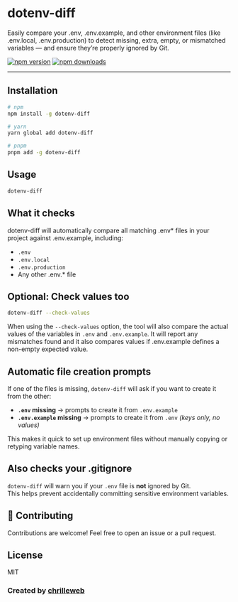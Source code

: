 # dotenv-diff

Easily compare your .env, .env.example, and other environment files (like .env.local, .env.production) to detect missing, extra, empty, or mismatched variables — and ensure they’re properly ignored by Git.

[![npm version](https://img.shields.io/npm/v/dotenv-diff.svg)](https://www.npmjs.com/package/dotenv-diff)
[![npm downloads](https://img.shields.io/npm/dt/dotenv-diff.svg)](https://www.npmjs.com/package/dotenv-diff)

---

## Installation

```bash
# npm
npm install -g dotenv-diff

# yarn
yarn global add dotenv-diff

# pnpm
pnpm add -g dotenv-diff
```
## Usage

```bash
dotenv-diff
```
## What it checks
dotenv-diff will automatically compare all matching .env* files in your project against .env.example, including:
- `.env`
- `.env.local`
- `.env.production`
- Any other .env.* file

## Optional: Check values too 

```bash
dotenv-diff --check-values
```

When using the `--check-values` option, the tool will also compare the actual values of the variables in `.env` and `.env.example`. It will report any mismatches found and it also compares values if .env.example defines a non-empty expected value.

## Automatic file creation prompts

If one of the files is missing, `dotenv-diff` will ask if you want to create it from the other:

- **`.env` missing** → prompts to create it from `.env.example`
- **`.env.example` missing** → prompts to create it from `.env` *(keys only, no values)*

This makes it quick to set up environment files without manually copying or retyping variable names.

## Also checks your .gitignore

`dotenv-diff` will warn you if your `.env` file is **not** ignored by Git.  
This helps prevent accidentally committing sensitive environment variables.

## 🤝 Contributing

Contributions are welcome! Feel free to open an issue or a pull request.

## License

MIT

### Created by [chrilleweb](https://github.com/chrilleweb)